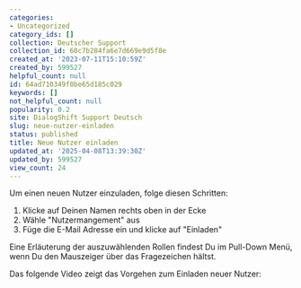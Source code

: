 ```yaml
---
categories:
- Uncategorized
category_ids: []
collection: Deutscher Support
collection_id: 60c7b284fa6e7d669e9d5f8e
created_at: '2023-07-11T15:10:59Z'
created_by: 599527
helpful_count: null
id: 64ad710349f0be65d185c029
keywords: []
not_helpful_count: null
popularity: 0.2
site: DialogShift Support Deutsch
slug: neue-nutzer-einladen
status: published
title: Neue Nutzer einladen
updated_at: '2025-04-08T13:39:30Z'
updated_by: 599527
view_count: 24
---
```


Um einen neuen Nutzer einzuladen, folge diesen Schritten:

  1. Klicke auf Deinen Namen rechts oben in der Ecke
  2. Wähle "Nutzermangement" aus
  3. Füge die E-Mail Adresse ein und klicke auf "Einladen"



Eine Erläuterung der auszuwählenden Rollen findest Du im Pull-Down Menü, wenn Du den Mauszeiger über das Fragezeichen hältst.

  


Das folgende Video zeigt das Vorgehen zum Einladen neuer Nutzer: